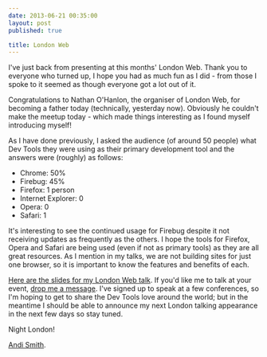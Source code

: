 ```yaml
---
date: 2013-06-21 00:35:00
layout: post
published: true

title: London Web
---
```


<p>I've just back from presenting at this months'
<href="http://www.meetup.com/londonweb/events/91770942/">London Web</a>. Thank you to everyone who turned up, I hope you had as much fun as I did - from those I spoke to it seemed as though everyone got a lot out of it.</p>

<p>Congratulations to Nathan O'Hanlon, the organiser of London Web, for becoming a father today (technically, yesterday now). Obviously he couldn't make the meetup today - which made things interesting as I found myself introducing myself!</p>

<p>As I have done previously, I asked the audience (of around 50 people) what Dev Tools they were using as their primary development tool and the answers were (roughly) as follows:</p>

<ul>
    <li>Chrome: 50%</li>
    <li>Firebug: 45%</li>
    <li>Firefox: 1 person</li>
    <li>Internet Explorer: 0</li>
    <li>Opera: 0</li>
    <li>Safari: 1</li>
</ul>

<p>It's interesting to see the continued usage for Firebug despite it not receiving updates as frequently as the others. I hope the tools for Firefox, Opera and Safari are being used (even if not as primary tools) as they are all great resources. As I mention in my talks, we are not building sites for just one browser, so it is important to know the features and benefits of each.</p>

<p><a href="http://andi.so/dtsplw" target="_blank">Here are the slides for my London Web talk</a>. If you'd like me to talk at your event, <a href="http://www.andismith.com/contact" target="_blank">drop me a message</a>. I've signed up to speak at a few conferences, so I'm hoping to get to share the Dev Tools love around the world; but in the meantime I should be able to announce my next London talking appearance in the next few days so stay tuned.</p>

<p>Night London!</p>

<p><a href="http://www.twitter.com/andismith">Andi Smith</a>.</p>